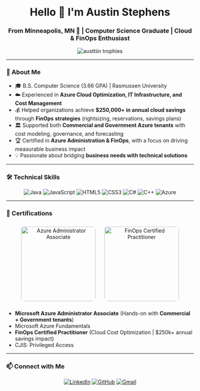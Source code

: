 <h1 align="center">Hello 👋 I'm Austin Stephens</h1>
<h3 align="center">From Minneapolis, MN 🌟 | Computer Science Graduate | Cloud & FinOps Enthusiast</h3>

<p align="center">
  <img src="https://github-profile-trophy.vercel.app/?username=austtiin&theme=onedark&margin-w=15&margin-h=15" alt="austtiin trophies" />
</p>

---

### 🚀 About Me  
- 🎓 B.S. Computer Science (3.66 GPA) | Rasmussen University  
- ☁️ Experienced in **Azure Cloud Optimization, IT Infrastructure, and Cost Management**  
- 💰 Helped organizations achieve **$250,000+ in annual cloud savings** through **FinOps strategies** (rightsizing, reservations, savings plans)  
- 🏛️ Supported both **Commercial and Government Azure tenants** with cost modeling, governance, and forecasting  
- 🏆 Certified in **Azure Administration & FinOps**, with a focus on driving measurable business impact  
- 💡 Passionate about bridging **business needs with technical solutions**  

---

### 🛠️ Technical Skills
<p align="center">
  <img src="https://img.icons8.com/color/48/000000/java-coffee-cup-logo--v1.png" alt="Java" />
  <img src="https://img.icons8.com/color/48/000000/javascript.png" alt="JavaScript" />
  <img src="https://img.icons8.com/color/48/000000/html-5--v1.png" alt="HTML5" />
  <img src="https://img.icons8.com/color/48/000000/css3.png" alt="CSS3" />
  <img src="https://img.icons8.com/color/48/000000/c-sharp-logo.png" alt="C#" />
  <img src="https://img.icons8.com/color/48/000000/c-plus-plus-logo.png" alt="C++" />
  <img src="https://upload.wikimedia.org/wikipedia/commons/thumb/f/fa/Microsoft_Azure.svg/1200px-Microsoft_Azure.svg.png" alt="Azure" />
</p>

---

### 📜 Certifications  
<p align="center">
  <img src="https://media.licdn.com/dms/image/v2/D5612AQH6dgWklxYevg/article-cover_image-shrink_720_1280/B56ZWFZIKVHoAI-/0/1741699712147?e=2147483647&v=beta&t=z7btbfhPZzeTAjZslneG9qRmaqT3Oq-DcZM24vFF_3I" alt="Azure Administrator Associate" width="200" style="margin:10px; border-radius:8px;" />
  <img src="https://encrypted-tbn0.gstatic.com/images?q=tbn:ANd9GcR4N6GdBaDbBcMVQ3E4Bcze__BuTeaPrynmDg&s" alt="FinOps Certified Practitioner" width="200" style="margin:10px; border-radius:8px;" />
</p>

- **Microsoft Azure Administrator Associate** (Hands-on with **Commercial + Government tenants**)  
- Microsoft Azure Fundamentals  
- **FinOps Certified Practitioner** (Cloud Cost Optimization | $250k+ annual savings impact)  
- CJIS: Privileged Access  

---

### 📫 Connect with Me  
<p align="center">
  <a href="https://www.linkedin.com/in/astephe/"><img src="https://img.icons8.com/color/48/linkedin.png" alt="LinkedIn"/></a>
  <a href="https://github.com/Austtiin"><img src="https://img.icons8.com/glyph-neue/48/github.png" alt="GitHub"/></a>
  <a href="mailto:austinstephens103@gmail.com"><img src="https://img.icons8.com/color/48/gmail-new.png" alt="Gmail"/></a>
</p>
